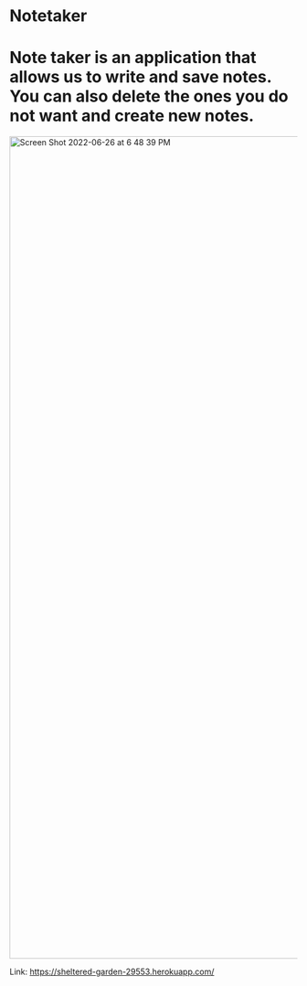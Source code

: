 # Notetaker
# Note taker is an application that allows us to write and save notes. You can also delete the ones you do not want and create new notes.

<img width="1440" alt="Screen Shot 2022-06-26 at 6 48 39 PM" src="https://user-images.githubusercontent.com/78068602/175810628-0f21e1ea-f954-4656-a140-7968d2408548.png">

Link: https://sheltered-garden-29553.herokuapp.com/
